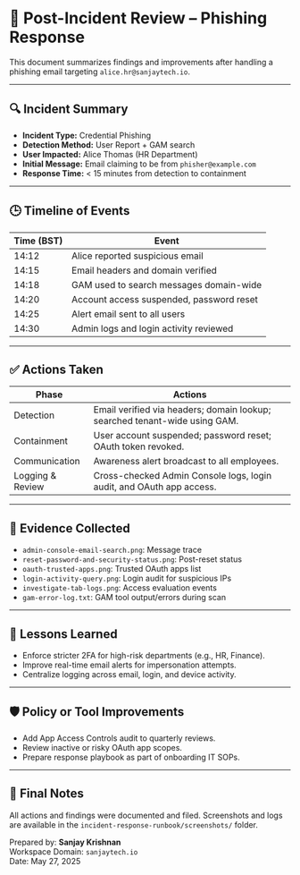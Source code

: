 # 🧾 Post-Incident Review – Phishing Response

This document summarizes findings and improvements after handling a phishing email targeting `alice.hr@sanjaytech.io`.

---

## 🔍 Incident Summary

- **Incident Type:** Credential Phishing
- **Detection Method:** User Report + GAM search
- **User Impacted:** Alice Thomas (HR Department)
- **Initial Message:** Email claiming to be from `phisher@example.com`
- **Response Time:** < 15 minutes from detection to containment

---

## 🕒 Timeline of Events

| Time (BST)        | Event                                             |
|-------------------|---------------------------------------------------|
| 14:12             | Alice reported suspicious email                   |
| 14:15             | Email headers and domain verified                 |
| 14:18             | GAM used to search messages domain-wide          |
| 14:20             | Account access suspended, password reset         |
| 14:25             | Alert email sent to all users                    |
| 14:30             | Admin logs and login activity reviewed            |

---

## ✅ Actions Taken

| Phase             | Actions                                                                 |
|------------------|-------------------------------------------------------------------------|
| Detection         | Email verified via headers; domain lookup; searched tenant-wide using GAM. |
| Containment       | User account suspended; password reset; OAuth token revoked.            |
| Communication     | Awareness alert broadcast to all employees.                             |
| Logging & Review  | Cross-checked Admin Console logs, login audit, and OAuth app access.    |

---

## 📂 Evidence Collected

- `admin-console-email-search.png`: Message trace
- `reset-password-and-security-status.png`: Post-reset status
- `oauth-trusted-apps.png`: Trusted OAuth apps list
- `login-activity-query.png`: Login audit for suspicious IPs
- `investigate-tab-logs.png`: Access evaluation events
- `gam-error-log.txt`: GAM tool output/errors during scan

---

## 🔁 Lessons Learned

- Enforce stricter 2FA for high-risk departments (e.g., HR, Finance).
- Improve real-time email alerts for impersonation attempts.
- Centralize logging across email, login, and device activity.

---

## 🛡️ Policy or Tool Improvements

- Add App Access Controls audit to quarterly reviews.
- Review inactive or risky OAuth app scopes.
- Prepare response playbook as part of onboarding IT SOPs.

---

## 📘 Final Notes

All actions and findings were documented and filed. Screenshots and logs are available in the `incident-response-runbook/screenshots/` folder.

Prepared by: **Sanjay Krishnan**  
Workspace Domain: `sanjaytech.io`  
Date: May 27, 2025

